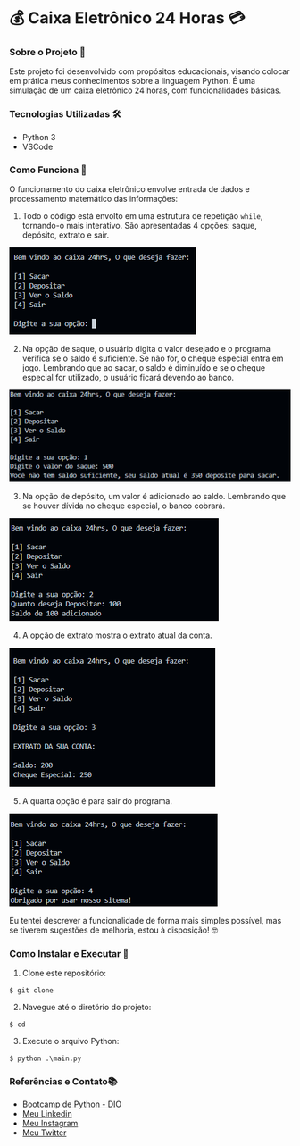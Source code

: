 # 💰 Caixa Eletrônico 24 Horas 💳

### Sobre o Projeto 🚀

Este projeto foi desenvolvido com propósitos educacionais, visando colocar em prática meus conhecimentos sobre a linguagem Python. É uma simulação de um caixa eletrônico 24 horas, com funcionalidades básicas.

### Tecnologias Utilizadas 🛠️

- Python 3
- VSCode

### Como Funciona 🔄

O funcionamento do caixa eletrônico envolve entrada de dados e processamento matemático das informações:

1. Todo o código está envolto em uma estrutura de repetição `while`, tornando-o mais interativo. São apresentadas 4 opções: saque, depósito, extrato e sair.

![Menu](img/menu.png)

2. Na opção de saque, o usuário digita o valor desejado e o programa verifica se o saldo é suficiente. Se não for, o cheque especial entra em jogo. Lembrando que ao sacar, o saldo é diminuído e se o cheque especial for utilizado, o usuário ficará devendo ao banco.

![Saque](img/saque.png)

3. Na opção de depósito, um valor é adicionado ao saldo. Lembrando que se houver dívida no cheque especial, o banco cobrará.

![Depósito](img/deposito.png)

4. A opção de extrato mostra o extrato atual da conta.

![Extrato](img/extrato.png)

5. A quarta opção é para sair do programa.

![Sair](img/sair.png)

Eu tentei descrever a funcionalidade de forma mais simples possível, mas se tiverem sugestões de melhoria, estou à disposição! 🤓

### Como Instalar e Executar 🚀

1. Clone este repositório:

```shell
$ git clone 
```

2. Navegue até o diretório do projeto:

```shell
$ cd     
```

3. Execute o arquivo Python:

```shell
$ python .\main.py
```

### Referências e Contato📚

- [Bootcamp de Python - DIO](https://web.dio.me/track/8b170530-da6f-487f-8774-c0bc58254f6c)
- [Meu Linkedin](https://www.linkedin.com/in/augustocesar-sf/)
- [Meu Instagram](https://www.instagram.com/elninosantz)
- [Meu Twitter](https://twitter.com/elSanttz)
